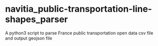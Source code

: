 # navitia_public-transportation-line-shapes_parser
A python3 script to parse France public transportation open data csv file and output geojson file

